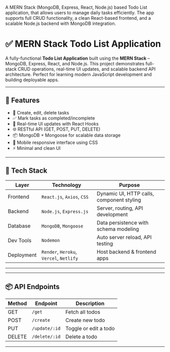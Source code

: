 A MERN Stack (MongoDB, Express, React, Node.js) based Todo List application,
that allows users to manage daily tasks efficiently.
The app supports full CRUD functionality, a clean React-based frontend,
and a scalable Node.js backend with MongoDB integration.


# ✅ MERN Stack Todo List Application

A fully-functional **Todo List Application** built using the **MERN Stack** – MongoDB, Express, React, and Node.js. This project demonstrates full-stack CRUD operations, real-time UI updates, and scalable backend API architecture. Perfect for learning modern JavaScript development and building deployable apps.

---

## 🚀 Features

- 📝 Create, edit, delete tasks
- ✅ Mark tasks as completed/incomplete
- 🔄 Real-time UI updates with React Hooks
- 🌐 RESTful API (GET, POST, PUT, DELETE)
- 📦 MongoDB + Mongoose for scalable data storage
- 📱 Mobile responsive interface using CSS
- ⚡ Minimal and clean UI

---

## 🧱 Tech Stack

| Layer       | Technology                | Purpose                                      |
|-------------|---------------------------|----------------------------------------------|
| Frontend    | `React.js`, `Axios`, `CSS` | Dynamic UI, HTTP calls, component styling    |
| Backend     | `Node.js`, `Express.js`   | Server, routing, API development             |
| Database    | `MongoDB`, `Mongoose`     | Data persistence with schema modeling        |
| Dev Tools   | `Nodemon`      | Auto server reload, API testing              |
| Deployment  | `Render`, `Heroku`, `Vercel`, `Netlify` | Host backend & frontend apps     |

---

---

## 📦 API Endpoints

| Method | Endpoint             | Description               |
|--------|----------------------|---------------------------|
| GET    | `/get`               | Fetch all todos           |
| POST   | `/create`            | Create new todo           |
| PUT    | `/update/:id`        | Toggle or edit a todo     |
| DELETE | `/delete/:id`        | Delete a todo             |

---




